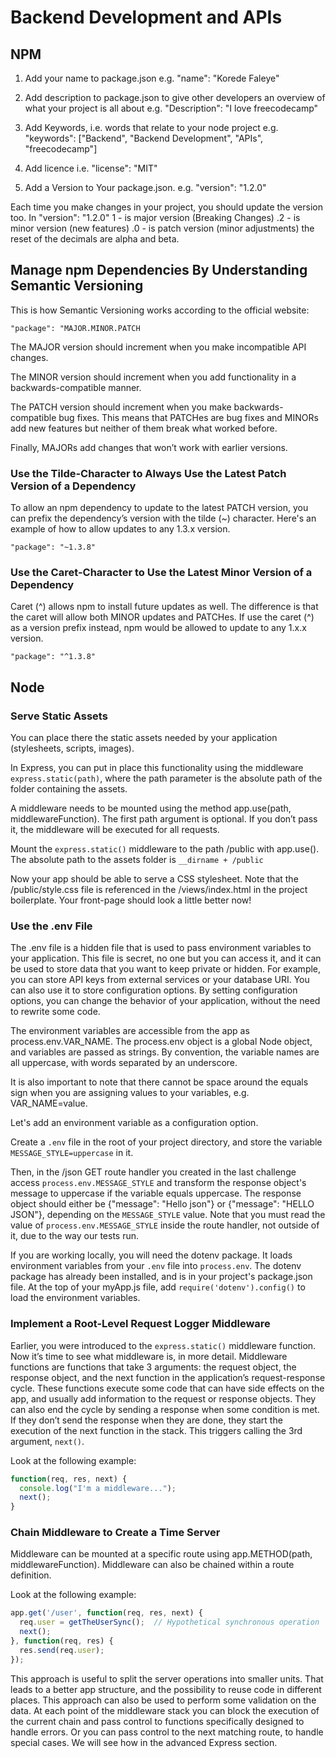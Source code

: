 # Backend Development and APIs 

## NPM 
1. Add your name to package.json 
e.g. "name": "Korede Faleye"

2. Add description to package.json to give other developers an overview of what your project is all about
e.g. "Description": "I love freecodecamp"

3. Add Keywords, i.e. words that relate to your node project 
e.g. "keywords": ["Backend", "Backend Development", "APIs", "freecodecamp"] 

4. Add licence i.e. "license": "MIT"

5. Add a Version to Your package.json. 
e.g. "version": "1.2.0" 

Each time you make changes in your project, you should update the version too. In "version": "1.2.0" 
1 - is major version (Breaking Changes)
.2 - is minor version (new features)
.0 - is patch version (minor adjustments)
the reset of the decimals are alpha and beta.

## Manage npm Dependencies By Understanding Semantic Versioning 
This is how Semantic Versioning works according to the official website:
```
"package": "MAJOR.MINOR.PATCH
``` 
The MAJOR version should increment when you make incompatible API changes. 

The MINOR version should increment when you add functionality in a backwards-compatible manner. 

The PATCH version should increment when you make backwards-compatible bug fixes. This means that PATCHes are bug fixes and MINORs add new features but neither of them break what worked before. 

Finally, MAJORs add changes that won’t work with earlier versions.


### Use the Tilde-Character to Always Use the Latest Patch Version of a Dependency 
To allow an npm dependency to update to the latest PATCH version, you can prefix the dependency’s version with the tilde (~) character. Here's an example of how to allow updates to any 1.3.x version.
```
"package": "~1.3.8"
```


### Use the Caret-Character to Use the Latest Minor Version of a Dependency 
Caret (^) allows npm to install future updates as well. The difference is that the caret will allow both MINOR updates and PATCHes.
If use the caret (^) as a version prefix instead, npm would be allowed to update to any 1.x.x version.
```
"package": "^1.3.8"
``` 






## Node 

### Serve Static Assets 
You can place there the static assets needed by your application (stylesheets, scripts, images).

In Express, you can put in place this functionality using the middleware `express.static(path)`, where the path parameter is the absolute path of the folder containing the assets.

A middleware needs to be mounted using the method app.use(path, middlewareFunction). The first path argument is optional. If you don’t pass it, the middleware will be executed for all requests.

Mount the `express.static()` middleware to the path /public with app.use(). The absolute path to the assets folder is `__dirname + /public`

Now your app should be able to serve a CSS stylesheet. Note that the /public/style.css file is referenced in the /views/index.html in the project boilerplate. Your front-page should look a little better now!


### Use the .env File
The .env file is a hidden file that is used to pass environment variables to your application. 
This file is secret, no one but you can access it, and it can be used to store data that you want to keep private or hidden. For example, you can store API keys from external services or your database URI. You can also use it to store configuration options. By setting configuration options, you can change the behavior of your application, without the need to rewrite some code.

The environment variables are accessible from the app as process.env.VAR_NAME. The process.env object is a global Node object, and variables are passed as strings. By convention, the variable names are all uppercase, with words separated by an underscore. 

It is also important to note that there cannot be space around the equals sign when you are assigning values to your variables, e.g. VAR_NAME=value. 

Let's add an environment variable as a configuration option.

Create a `.env` file in the root of your project directory, and store the variable `MESSAGE_STYLE=uppercase` in it.

Then, in the /json GET route handler you created in the last challenge access `process.env.MESSAGE_STYLE` and transform the response object's message to uppercase if the variable equals uppercase. The response object should either be {"message": "Hello json"} or {"message": "HELLO JSON"}, depending on the `MESSAGE_STYLE` value. Note that you must read the value of `process.env.MESSAGE_STYLE` inside the route handler, not outside of it, due to the way our tests run.

If you are working locally, you will need the dotenv package. It loads environment variables from your `.env` file into `process.env`. The dotenv package has already been installed, and is in your project's package.json file. At the top of your myApp.js file, add `require('dotenv').config()` to load the environment variables.



### Implement a Root-Level Request Logger Middleware
Earlier, you were introduced to the `express.static()` middleware function. Now it’s time to see what middleware is, in more detail. Middleware functions are functions that take 3 arguments: the request object, the response object, and the next function in the application’s request-response cycle. These functions execute some code that can have side effects on the app, and usually add information to the request or response objects. They can also end the cycle by sending a response when some condition is met. If they don’t send the response when they are done, they start the execution of the next function in the stack. This triggers calling the 3rd argument, `next()`.

Look at the following example:
```js
function(req, res, next) {
  console.log("I'm a middleware...");
  next();
}
```


### Chain Middleware to Create a Time Server
Middleware can be mounted at a specific route using app.METHOD(path, middlewareFunction). Middleware can also be chained within a route definition.

Look at the following example:
```js
app.get('/user', function(req, res, next) {
  req.user = getTheUserSync();  // Hypothetical synchronous operation
  next();
}, function(req, res) {
  res.send(req.user);
});
```

This approach is useful to split the server operations into smaller units. That leads to a better app structure, and the possibility to reuse code in different places. This approach can also be used to perform some validation on the data. At each point of the middleware stack you can block the execution of the current chain and pass control to functions specifically designed to handle errors. Or you can pass control to the next matching route, to handle special cases. We will see how in the advanced Express section.











